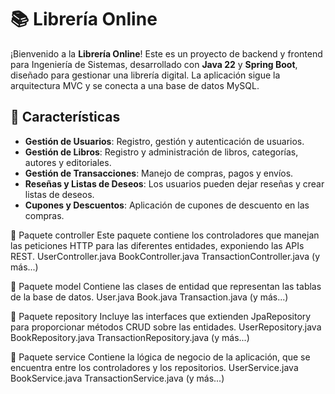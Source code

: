 # 📚 Librería Online

¡Bienvenido a la **Librería Online**! Este es un proyecto de backend y frontend para Ingeniería de Sistemas, desarrollado con **Java 22** y **Spring Boot**, diseñado para gestionar una librería digital. La aplicación sigue la arquitectura MVC y se conecta a una base de datos MySQL.

## 🚀 Características

- **Gestión de Usuarios**: Registro, gestión y autenticación de usuarios.
- **Gestión de Libros**: Registro y administración de libros, categorías, autores y editoriales.
- **Gestión de Transacciones**: Manejo de compras, pagos y envíos.
- **Reseñas y Listas de Deseos**: Los usuarios pueden dejar reseñas y crear listas de deseos.
- **Cupones y Descuentos**: Aplicación de cupones de descuento en las compras.


📂 Paquete controller
Este paquete contiene los controladores que manejan las peticiones HTTP para las diferentes entidades, exponiendo las APIs REST.
UserController.java
BookController.java
TransactionController.java
(y más...)

📂 Paquete model
Contiene las clases de entidad que representan las tablas de la base de datos.
User.java
Book.java
Transaction.java
(y más...)

📂 Paquete repository
Incluye las interfaces que extienden JpaRepository para proporcionar métodos CRUD sobre las entidades.
UserRepository.java
BookRepository.java
TransactionRepository.java
(y más...)

📂 Paquete service
Contiene la lógica de negocio de la aplicación, que se encuentra entre los controladores y los repositorios.
UserService.java
BookService.java
TransactionService.java
(y más...)


